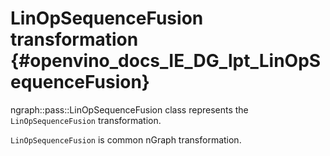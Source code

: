 # LinOpSequenceFusion transformation {#openvino_docs_IE_DG_lpt_LinOpSequenceFusion}

ngraph::pass::LinOpSequenceFusion class represents the `LinOpSequenceFusion` transformation.

`LinOpSequenceFusion` is common nGraph transformation.
